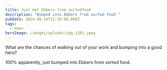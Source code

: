 ```yaml
---
title: Just met Ebbers from sortedfood
description: "Bumped into Ebbers from sorted food "
pubDate: 2024-08-14T12:30:00.000Z
tags:
  - news
heroImage: /images/uploads/img_1101.jpeg
---
```

What are the chances of walking out of your work and bumping into a good hero?

100% apparently, just bumped into Ebbers from sorted food.
